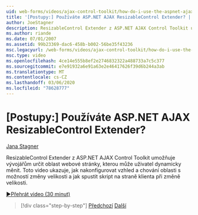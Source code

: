 ```yaml
---
uid: web-forms/videos/ajax-control-toolkit/how-do-i-use-the-aspnet-ajax-resizablecontrol-extender
title: '[Postupy:] Používáte ASP.NET AJAX ResizableControl Extender? | Dokumenty Microsoft'
author: JoeStagner
description: ResizableControl Extender z ASP.NET AJAX Control Toolkit umožňuje vývojářům určit oblast webové stránky, na kterou může uživatel dynamicky měnit velikost...
ms.author: riande
ms.date: 07/01/2007
ms.assetid: 99b23369-dac6-458b-b002-56be35f43236
msc.legacyurl: /web-forms/videos/ajax-control-toolkit/how-do-i-use-the-aspnet-ajax-resizablecontrol-extender
msc.type: video
ms.openlocfilehash: 4ce14e555b8ef2e2746832322a488733a7c5c377
ms.sourcegitcommit: e7e91932a6e91a63e2e46417626f39d6b244a3ab
ms.translationtype: MT
ms.contentlocale: cs-CZ
ms.lasthandoff: 03/06/2020
ms.locfileid: "78628777"
---
```

# <a name="how-do-i-use-the-aspnet-ajax-resizablecontrol-extender"></a>[Postupy:] Používáte ASP.NET AJAX ResizableControl Extender?

[Jana Stagner](https://github.com/JoeStagner)

ResizableControl Extender z ASP.NET AJAX Control Toolkit umožňuje vývojářům určit oblast webové stránky, kterou může uživatel dynamicky měnit. Toto video ukazuje, jak nakonfigurovat vzhled a chování oblasti s možností změny velikosti a jak spustit skript na straně klienta při změně velikosti.

[&#9654;Přehrát video (30 minut)](https://channel9.msdn.com/Blogs/ASP-NET-Site-Videos/how-do-i-use-the-aspnet-ajax-resizablecontrol-extender)

> [!div class="step-by-step"]
> [Předchozí](how-do-i-use-the-aspnet-ajax-validatorcallout-extender.md)
> [Další](how-do-i-use-the-aspnet-ajax-tabs-control.md)
